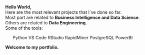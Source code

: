 <h1 aling="center"></h1>

**Hello World,**<br/>
Here are the most relevant projects that I´ve done so far.<br/>
Most part are related to **Business Intelligence and Data Science**.<br/>
Others are related to **Data Engineering**.<br/>
Some of the tools:
<ol>
Python
VS Code
RStudio
RapidMiner
PostgreSQL
PowerBI
</ol>

**Welcome to my portfolio.**
